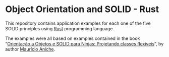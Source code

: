 # Object Orientation and SOLID - Rust

This repository contains application examples for each one of the five SOLID
principles using [Rust][1] programming language.

The examples were all based on examples contained in the book
“[Orientação a Objetos e SOLID para Ninjas: Projetando classes flexíveis][2]”,
by author [Maurício Aniche][3].

[1]: https://www.rust-lang.org/
[2]: https://www.casadocodigo.com.br/products/livro-oo-solid
[3]: http://www.mauricioaniche.com
